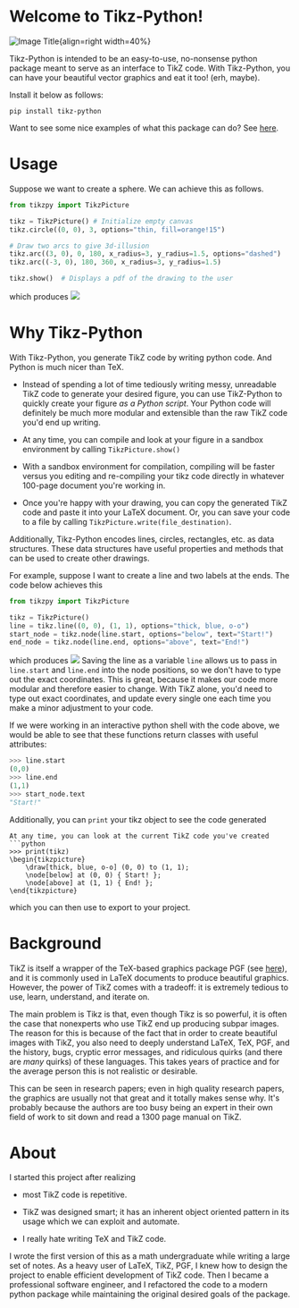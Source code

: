 # Welcome to Tikz-Python!

![Image Title](/Tikz-Python/png/blowup.png){align=right width=40%} 

Tikz-Python is intended to be an easy-to-use, no-nonsense python package meant to serve as an interface to TikZ code. With Tikz-Python, you can have your beautiful vector graphics and eat it too! (erh, maybe).  


Install it below as follows:
```
pip install tikz-python
```

Want to see some nice examples of what this package can do? See [here](examples.md).

# Usage 
Suppose we want to create a sphere. We can achieve this as follows.
```python
from tikzpy import TikzPicture  

tikz = TikzPicture() # Initialize empty canvas
tikz.circle((0, 0), 3, options="thin, fill=orange!15")

# Draw two arcs to give 3d-illusion
tikz.arc((3, 0), 0, 180, x_radius=3, y_radius=1.5, options="dashed")
tikz.arc((-3, 0), 180, 360, x_radius=3, y_radius=1.5)

tikz.show()  # Displays a pdf of the drawing to the user
```
which produces
<img src="/Tikz-Python/png/basic.png"> 

# Why Tikz-Python 

With Tikz-Python, you generate TikZ code by writing python code. And Python is much nicer than TeX. 

* Instead of spending a lot of time tediously writing messy, unreadable TikZ code to generate your desired figure, 
you can use TikZ-Python to quickly create your figure *as a Python script*. Your Python code will definitely be much 
more modular and extensible than the raw TikZ code you'd end up writing. 

* At any time, you can compile and look at your figure in a sandbox environment by calling `TikzPicture.show()`

* With a sandbox environment for compilation, compiling will be faster versus you editing and re-compiling your tikz code directly in whatever 100-page document you're working in.

* Once you're happy with your drawing, you can copy the generated TikZ code and paste it into your LaTeX document. Or, you can 
save your code to a file by calling `TikzPicture.write(file_destination)`.

Additionally, Tikz-Python encodes lines, circles, rectangles, etc. as data structures. These data structures have useful properties and methods
that can be used to create other drawings.

For example, suppose I want to create a line and two labels at the ends. The code below achieves this
```python
from tikzpy import TikzPicture

tikz = TikzPicture()
line = tikz.line((0, 0), (1, 1), options="thick, blue, o-o")
start_node = tikz.node(line.start, options="below", text="Start!")
end_node = tikz.node(line.end, options="above", text="End!")
```
which produces 
<img src="/Tikz-Python/png/line_and_two_nodes.png">
Saving the line as a variable `line` allows us to pass in `line.start` and `line.end` into the node positions, so we don't have to type out the exact coordinates. 
This is great, because it makes our code more modular and therefore easier to change. With TikZ alone, you'd need to type out exact coordinates, and update every single one each time you make a minor adjustment to your code.

If we were working in an interactive python shell with the code above, we would be able to see that these functions return classes with useful attributes:
```python
>>> line.start
(0,0)
>>> line.end
(1,1)
>>> start_node.text
"Start!"
```
Additionally, you can `print` your tikz object to see the code generated
```
At any time, you can look at the current TikZ code you've created 
```python
>>> print(tikz)
\begin{tikzpicture}
    \draw[thick, blue, o-o] (0, 0) to (1, 1);
    \node[below] at (0, 0) { Start! };
    \node[above] at (1, 1) { End! };
\end{tikzpicture}
```
which you can then use to export to your project.


# Background
TikZ is itself a wrapper of the TeX-based graphics package PGF (see [here](https://github.com/pgf-tikz/pgf/blob/master/tex/generic/pgf/frontendlayer/tikz/tikz.code.tex)), and it is commonly used in LaTeX documents to produce beautiful graphics.
However, the power of TikZ comes with a tradeoff: it is extremely tedious to use, learn, understand, and iterate on. 

The main problem is Tikz is that, even though Tikz is so powerful, it is often the case that 
nonexperts who use TikZ end up producing subpar images. 
The reason for this is because of the fact that in order to create beautiful images with TikZ, you also need to deeply understand 
LaTeX, TeX, PGF, and the history, bugs, cryptic error messages, and ridiculous quirks (and there are *many* quirks) of these languages. 
This takes years of practice and for the average person this is not realistic or desirable.

This can be seen in research papers; even in high quality research papers, the graphics are usually not that great and it totally makes sense why. 
It's probably because the authors are too busy being an expert in their own field of work to sit down and read a 1300 page manual on TikZ.

# About
I started this project after realizing 

* most TikZ code is repetitive.

* TikZ was designed smart; it has an inherent object oriented pattern in its usage which we can exploit and automate.

* I really hate writing TeX and TikZ code.

I wrote the first version of this as a math undergraduate while writing a large set of notes. As a heavy user of LaTeX, TikZ, PGF, I knew how to design the project to enable efficient development of TikZ code.
Then I became a professional software engineer, and I refactored the code to a modern python package while maintaining the original desired goals of the package. 



